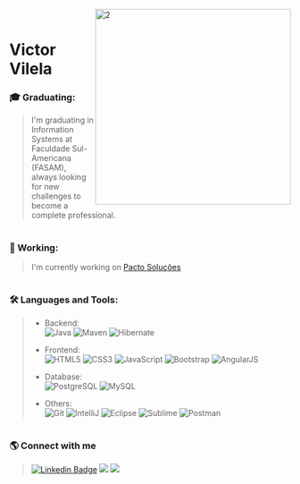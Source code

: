 <a href="https://ibb.co/frrvjY3"><img align="right" src="https://i.ibb.co/fSQmr6Z/2.png" alt="2" border="0" width="350" alt="Pngtree-computer-programming-5399562" border="0"></a>

<br/>


# Victor Vilela 

### :mortar_board: Graduating:

>I'm graduating in Information Systems at Faculdade Sul-Americana (FASAM), always looking for new challenges to become a complete professional.

#
 
### 💼 Working: 
>I'm currently working on [Pacto Soluções](https://sistemapacto.com.br/)

#
 
### 🛠 Languages and Tools:
>- Backend: </br>
>![Java](https://img.shields.io/badge/-Java-007396?logo=java&logoColor=white)
>![Maven](https://img.shields.io/badge/-Maven-C71A36?logo=apache-maven&logoColor=white)
>![Hibernate](https://img.shields.io/badge/-Hibernate-59666C?logo=hibernate&logoColor=white)
>
>- Frontend: </br>
>![HTML5](https://img.shields.io/badge/-HTML5-E34F26?logo=html5&logoColor=white)
>![CSS3](https://img.shields.io/badge/-CSS3-1572B6?logo=css3&logoColor=white)
>![JavaScript](https://img.shields.io/badge/-JavaScript-F7DF1E?logo=javascript&logoColor=white)
>![Bootstrap](https://img.shields.io/badge/-Bootstrap-7952B3?logo=bootstrap&logoColor=white)
>![AngularJS](https://img.shields.io/badge/-AngularJS-E23237?logo=angularjs&logoColor=white)
>
>- Database: </br>
>![PostgreSQL](https://img.shields.io/badge/-PostgreSQL-4169E1?logo=postgresql&logoColor=white)
>![MySQL](https://img.shields.io/badge/-MySQL-4479A1?logo=mysql&logoColor=white)
>
>- Others: </br>
>![Git](https://img.shields.io/badge/-Git-F05032?logo=git&logoColor=white)
>![IntelliJ](https://img.shields.io/badge/-IntelliJ%20IDEA-000000?logo=intellijidea&logoColor=white)
>![Eclipse](https://img.shields.io/badge/-Eclipse-2C2255?logo=eclipseide&logoColor=white)
>![Sublime](https://img.shields.io/badge/-Sublime%20Text-FF9800?logo=sublime-text&logoColor=white)
>![Postman](https://img.shields.io/badge/-Postman-FF6C37?logo=postman&logoColor=white)

#

### 🌎 Connect with me

>[![Linkedin Badge](https://img.shields.io/badge/-LinkedIn-blue?style=flat-square&logo=Linkedin&logoColor=white&link=https://www.linkedin.com/in/isadora-rodrigues-stangarlin-48402b141/)](https://www.linkedin.com/in/victor-soares-vilela-4131a1198/)
<a href="https://www.instagram.com/victor.s.vilela/"><img src="https://img.shields.io/badge/Instagram-%23E4405F.svg?&style=flat-square&logo=instagram&logoColor=white"></a>
<a href="https://www.facebook.com/profile.php?id=100001216628040"><img src="https://img.shields.io/badge/Facebook-%231877F2.svg?&style=flat-square&logo=facebook&logoColor=white">  </a>
